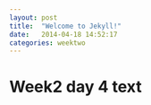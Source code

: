 ```yaml
---
layout: post
title:  "Welcome to Jekyll!"
date:   2014-04-18 14:52:17
categories: weektwo
---
```


# Week2 day 4 text
